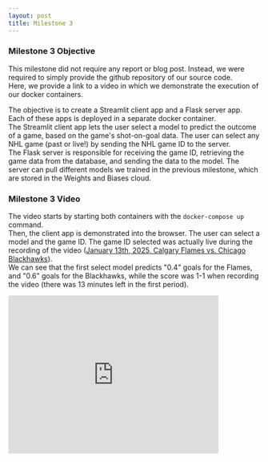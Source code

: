 ```yaml
---
layout: post
title: Milestone 3
---
```


### Milestone 3 Objective
This milestone did not require any report or blog post. Instead, we were required to simply provide the github repository of our source code.  
Here, we provide a link to a video in which we demonstrate the execution of our docker containers.  

The objective is to create a Streamlit client app and a Flask server app. Each of these apps is deployed in a separate docker container.  
The Streamlit client app lets the user select a model to predict the outcome of a game, based on the game's shot-on-goal data. The user can select any NHL game (past or live!) by sending the NHL game ID to the server.  
The Flask server is responsible for receiving the game ID, retrieving the game data from the database, and sending the data to the model. The server can pull different models we trained in the previous milestone, which are stored in the Weights and Biases cloud.  

### Milestone 3 Video
The video starts by starting both containers with the `docker-compose up` command.  
Then, the client app is demonstrated into the browser. The user can select a model and the game ID. The game ID selected was actually live during the recording of the video ([January 13th, 2025, Calgary Flames vs. Chicago Blackhawks](https://www.nhl.com/gamecenter/cgy-vs-chi/2025/01/13/2024020690/boxscore)).  
We can see that the first select model predicts "0.4" goals for the Flames, and "0.6" goals for the Blackhawks, while the score was 1-1 when recording the video (there was 13 minutes left in the first period).  

<iframe width="420" height="315" src="https://youtube.com/embed/GKGzfGlOhJI" frameborder="0" allowfullscreen></iframe>

